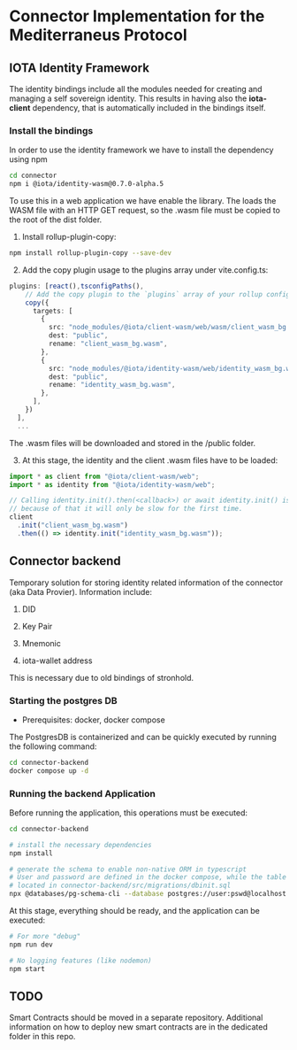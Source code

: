 # Connector Implementation for the Mediterraneus Protocol

## IOTA Identity Framework 
The identity bindings include all the modules needed for creating and managing a self sovereign identity. 
This results in having also the **iota-client** dependency, that is automatically included in the bindings itself. 

### Install the bindings
In order to use the identity framework we have to install the dependency using npm

```sh
cd connector
npm i @iota/identity-wasm@0.7.0-alpha.5
```
To use this in a web application we have enable the library. The loads the WASM file with an HTTP GET request, so the .wasm file must be copied to the root of the dist folder.

1. Install rollup-plugin-copy:

```sh
npm install rollup-plugin-copy --save-dev
```

2. Add the copy plugin usage to the plugins array under vite.config.ts:
```ts
plugins: [react(),tsconfigPaths(),
    // Add the copy plugin to the `plugins` array of your rollup config:
    copy({
      targets: [
        {
          src: "node_modules/@iota/client-wasm/web/wasm/client_wasm_bg.wasm",
          dest: "public",
          rename: "client_wasm_bg.wasm",
        },
        {
          src: "node_modules/@iota/identity-wasm/web/identity_wasm_bg.wasm",
          dest: "public",
          rename: "identity_wasm_bg.wasm",
        },
      ],
    })
  ],
  ...
```

The .wasm files will be downloaded and stored in the /public folder. 

3. At this stage, the identity and the client .wasm files have to be loaded:
```ts
import * as client from "@iota/client-wasm/web";
import * as identity from "@iota/identity-wasm/web";

// Calling identity.init().then(<callback>) or await identity.init() is required to load the Wasm file from the server if not available, 
// because of that it will only be slow for the first time.
client
  .init("client_wasm_bg.wasm")
  .then(() => identity.init("identity_wasm_bg.wasm"));
```

## Connector backend
Temporary solution for storing identity related information of the connector (aka Data Provier). Information include:

1. DID

2. Key Pair

3. Mnemonic

4. iota-wallet address

This is necessary due to old bindings of stronhold. 

### Starting the postgres DB

- Prerequisites: docker, docker compose

The PostgresDB is containerized and can be quickly executed by running the following command:
```sh
cd connector-backend
docker compose up -d
```

### Running the backend Application

Before running the application, this operations must be executed:

```sh
cd connector-backend

# install the necessary dependencies
npm install

# generate the schema to enable non-native ORM in typescript
# User and password are defined in the docker compose, while the table name is defined in the initialization script
# located in connector-backend/src/migrations/dbinit.sql
npx @databases/pg-schema-cli --database postgres://user:pswd@localhost:5432/identity --directory src/__generated__
```

At this stage, everything should be ready, and the application can be executed:
```sh
# For more "debug"
npm run dev

# No logging features (like nodemon)
npm start
```

## TODO

Smart Contracts should be moved in a separate repository. Additional information on how to deploy new smart contracts are in the dedicated folder in this repo.
